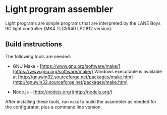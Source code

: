 # Light program assembler

Light programs are simple programs that are interpreted by the LANE Boys RC
light controller (MK4 TLC5940 LPC812 version).

## Build instructions

The following tools are needed:

- GNU Make - [https://www.gnu.org/software/make/](https://www.gnu.org/software/make/)
  Windows executable is available at [http://gnuwin32.sourceforge.net/packages/make.htm](http://gnuwin32.sourceforge.net/packages/make.htm)

- Node.js - [http://nodejs.org/](http://nodejs.org/)

After installing these tools, run ``make`` to build the assembler as needed for the configurator, plus a command line version.
